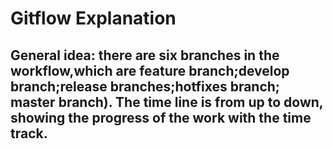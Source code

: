 # Gitflow Explanation
## General idea: there are six branches in the workflow,which are feature branch;develop branch;release branches;hotfixes branch; master branch). The time line is from up to down, showing the progress of the work with the time track.
